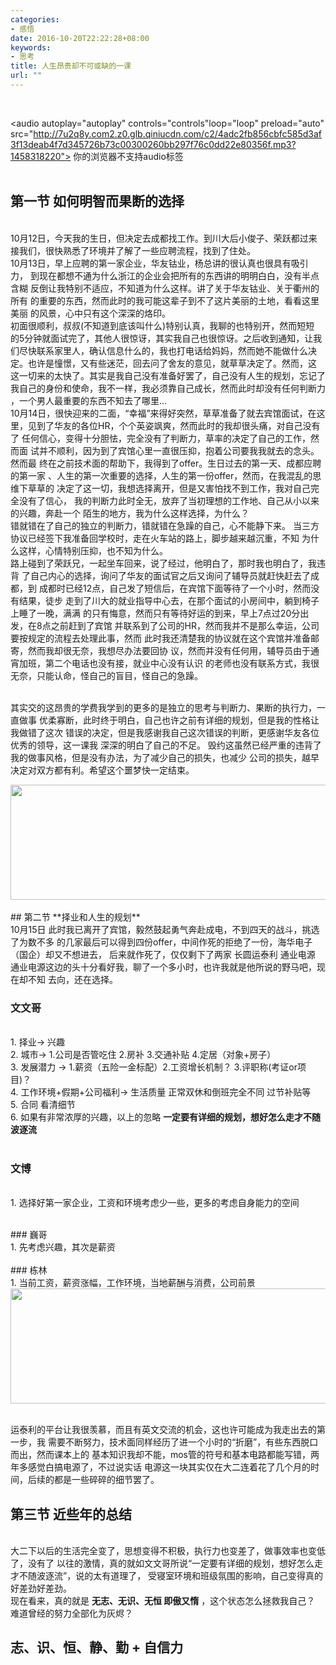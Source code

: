 ```yaml
---
categories:
- 感悟
date: 2016-10-20T22:22:28+08:00
keywords:
- 思考
title: 人生昂贵却不可或缺的一课
url: ""
---
```

<br/> 

<audio autoplay="autoplay" controls="controls"loop="loop" preload="auto"
            src="http://7u2q8y.com2.z0.glb.qiniucdn.com/c2/4adc2fb856cbfc585d3af3f13deab4f7d345726b73c00300260bb297f76c0dd22e80356f.mp3?1458318220">
      你的浏览器不支持audio标签
</audio>
<br/>
<br/>
## 第一节 **如何明智而果断的选择**

<br/> 10月12日，今天我的生日，但决定去成都找工作。到川大后小俊子、荣跃都过来
接我们，很快熟悉了环境并了解了一些应聘流程，找到了住处。
<br/> 10月13日，早上应聘的第一家企业，华友钴业，杨总讲的很认真也很具有吸引力，
到现在都想不通为什么浙江的企业会把所有的东西讲的明明白白，没有半点含糊
反倒让我特别不适应，不知道为什么这样。讲了关于华友钴业、关于衢州的所有
的重要的东西，然而此时的我可能这辈子到不了这片美丽的土地，看看这里美丽
的风景，心中只有这个深深的烙印。
<br/> 初面很顺利，叔叔(不知道到底该叫什么)特别认真，我聊的也特别开，然而短短
的5分钟就面试完了，其他人很惊讶，其实我自己也很惊讶。之后收到通知，让我
们尽快联系家里人，确认信息什么的，我也打电话给妈妈，然而她不能做什么决
定。也许是憧憬，又有些迷茫，回去问了舍友的意见，就草草决定了。然而，这
这一切来的太快了。其实是我自己没有准备好罢了，自己没有人生的规划，忘记了
我自己的身份和使命，我不一样，我必须靠自己成长，然而此时却没有任何判断力
，一个男人最重要的东西不知去了哪里...
<br/> 10月14日，很快迎来的二面，“幸福”来得好突然，草草准备了就去宾馆面试，在这
里，见到了华友的各位HR，个个英姿飒爽，然而此时的我却很头痛，对自己没有了
任何信心，变得十分胆怯，完全没有了判断力，草率的决定了自己的工作，然而面
试并不顺利，因为到了宾馆心里一直很压抑，抱着公司要我我就去的念头。然而最
终在之前技术面的帮助下，我得到了offer。生日过去的第一天、成都应聘的第一家
、人生的第一次重要的选择，人生的第一份offer，然而，在我混乱的思维下草草的
决定了这一切，我想选择离开，但是又害怕找不到工作，我对自己完全没有了信心，
我的判断力此时全无，放弃了当初理想的工作地、自己从小以来的兴趣，奔赴一个
陌生的地方，我为什么这样选择，为什么？
<br/> 错就错在了自己的独立的判断力，错就错在急躁的自己，心不能静下来。
当三方协议已经签下我准备回学校时，走在火车站的路上，脚步越来越沉重，不知
为什么这样，心情特别压抑，也不知为什么。
<br/> 路上碰到了荣跃兄，一起坐车回来，说了经过，他明白了，那时我也明白了，我违背
了自己内心的选择，询问了华友的面试官之后又询问了辅导员就赶快赶去了成都，到
成都时已经12点，自己发了短信后，在宾馆下面等待了一个小时，然而没有结果，徒步
走到了川大的就业指导中心去，在那个面试的小房间中，躺到椅子上睡了一晚，满满
的只有悔意，然而只有等待好运的到来，早上7点过20分出发，在8点之前赶到了宾馆
并联系到了公司的HR，然而我并不是那么幸运，公司要按规定的流程去处理此事，然而
此时我还清楚我的协议就在这个宾馆并准备邮寄，然而我却很无奈，我想尽办法要回协
议，然而并没有任何用，辅导员由于通宵加班，第二个电话也没有接，就业中心没有认识
的老师也没有联系方式，我很无奈，只能认命，怪自己的盲目，怪自己的急躁。

<br/> 其实交的这昂贵的学费我学到的更多的是独立的思考与判断力、果断的执行力，一直做事
优柔寡断，此时终于明白，自己也许之前有详细的规划，但是我的性格让我做错了这次
错误的决定，但是我感谢我自己这次错误的判断，更感谢华友各位优秀的领导，这一课我
深深的明白了自己的不足。 
毁约这虽然已经严重的违背了我的做事风格，但是没有办法，为了减少自己的损失，也减少
公司的损失，越早决定对双方都有利。希望这个噩梦快一定结束。

<div>
    <img src="/media/note_img/人生昂贵却不可或缺的一课_1.jpg" width="609px" height="184px"/>
</div>


<br/>
## 第二节 **择业和人生的规划**
<br/> 10月15日 此时我已离开了宾馆，毅然鼓起勇气奔赴成电，不到四天的战斗，挑选了为数不多
的几家最后可以得到四份offer，中间作死的拒绝了一份，海华电子（国企）却又不想进去，
后来就作死了，仅仅剩下了两家 长圆运泰利 通业电源
通业电源这边的头十分看好我，聊了一个多小时，也许我就是他所说的野马吧，现在却不知
去向，还在选择。

### 文文哥
<br/>1. 择业-> 兴趣
<br/>2. 城市-> 1.公司是否管吃住 2.房补 3.交通补贴 4.定居（对象+房子）
<br/>3. 发展潜力 -> 1.薪资（五险一金标配）2.工资增长机制？ 3.评职称(考证or项目)？
<br/>4. 工作环境+假期+公司福利-> 生活质量 正常双休和倒班完全不同		过节补贴等
<br/>5. 合同 看清细节
<br/>6. 如果有非常浓厚的兴趣，以上的忽略
**一定要有详细的规划，想好怎么走才不随波逐流**
<br/>
<br/>
### 文博
<br/>1. 选择好第一家企业，工资和环境考虑少一些，更多的考虑自身能力的空间
<br/> 

<br/>
### 巍哥
<br/>1. 先考虑兴趣，其次是薪资
<br/> 

<br/>
### 栋林
<br/>1. 当前工资，薪资涨幅，工作环境，当地薪酬与消费，公司前景
<br/> 

<div>
    <img src="/media/note_img/人生昂贵却不可或缺的一课_2.png" width="609px" height="184px"/>
</div>

<br/> 运泰利的平台让我很羡慕，而且有英文交流的机会，这也许可能成为我走出去的第一步，我
需要不断努力，技术面同样经历了进一个小时的“折磨”，有些东西脱口而出，然而课本上的
基本知识我却不能，mos管的符号和基本电路都能写错，两年多感觉白搞电源了，不过说实话
电源这一块其实仅在大二连着花了几个月的时间，后续的都是一些碎碎的细节罢了。



## 第三节 **近些年的总结**
<br/>大二下以后的生活完全变了，思想变得不积极，执行力也变差了，做事效率也变低了，没有了
以往的激情，真的就如文文哥所说“一定要有详细的规划，想好怎么走才不随波逐流”，说的太有道理了，
受寝室环境和班级氛围的影响，自己变得真的好差劲好差劲。
<br/>现在看来，真的就是 **无志、无识、无恒 即傲又惰** ，这个状态怎么拯救我自己？
难道曾经的努力全部化为灰烬？
<br/>
## **志、识、恒、静、勤 + 自信力**



<br/>
<br/>
<br/>
